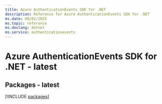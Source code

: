 ```yaml
---
title: Azure AuthenticationEvents SDK for .NET
description: Reference for Azure AuthenticationEvents SDK for .NET
ms.date: 09/01/2025
ms.topic: reference
ms.devlang: dotnet
ms.service: authenticationevents
---
```

# Azure AuthenticationEvents SDK for .NET - latest
## Packages - latest
[!INCLUDE [packages](authenticationevents-index.md)]